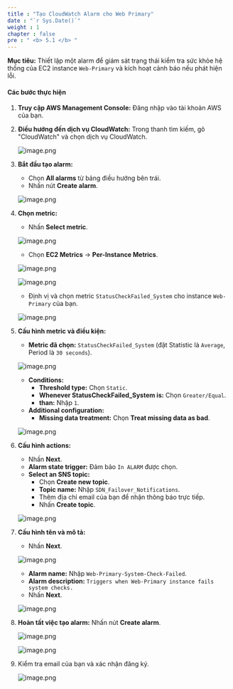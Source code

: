 ```yaml
---
title : "Tạo CloudWatch Alarm cho Web Primary"
date : "`r Sys.Date()`"
weight : 1
chapter : false
pre : " <b> 5.1 </b> "
---
```


**Mục tiêu:** Thiết lập một alarm để giám sát trạng thái kiểm tra sức khỏe hệ thống của EC2 instance `Web-Primary` và kích hoạt cảnh báo nếu phát hiện lỗi.
#### Các bước thực hiện
1. **Truy cập AWS Management Console:** Đăng nhập vào tài khoản AWS của bạn.
2. **Điều hướng đến dịch vụ CloudWatch:** Trong thanh tìm kiếm, gõ "CloudWatch" và chọn dịch vụ CloudWatch.
    
    ![image.png](image.png)
    
3. **Bắt đầu tạo alarm:**
    - Chọn **All alarms** từ bảng điều hướng bên trái.
    - Nhấn nút **Create alarm**.
    
    ![image.png](image%201.png)
    
4. **Chọn metric:**
    - Nhấn **Select metric**.
    
    ![image.png](image%202.png)
    
    - Chọn **EC2 Metrics** -> **Per-Instance Metrics**.
    
    ![image.png](image%203.png)
    
    ![image.png](image%204.png)
    
    - Định vị và chọn metric `StatusCheckFailed_System` cho instance `Web-Primary` của bạn.
    
    ![image.png](image%205.png)
    
5. **Cấu hình metric và điều kiện:**
    - **Metric đã chọn:** `StatusCheckFailed_System` (đặt Statistic là `Average`, Period là `30 seconds`).
    
    ![image.png](image%206.png)
    
    - **Conditions:**
        - **Threshold type:** Chọn `Static`.
        - **Whenever StatusCheckFailed_System is:** Chọn `Greater/Equal`.
        - **than:** Nhập `1`.
    - **Additional configuration:**
        - **Missing data treatment:** Chọn **Treat missing data as bad**.
    
    ![image.png](image%207.png)
    
6. **Cấu hình actions:**
    - Nhấn **Next**.
    - **Alarm state trigger:** Đảm bảo `In ALARM` được chọn.
    - **Select an SNS topic:**
        - Chọn **Create new topic**.
        - **Topic name:** Nhập `SDN_Failover_Notifications`.
        - Thêm địa chỉ email của bạn để nhận thông báo trực tiếp.
        - Nhấn **Create topic**.
        
    ![image.png](image%208.png)
    
7. **Cấu hình tên và mô tả:**
    - Nhấn **Next**.
    
    ![image.png](image%209.png)
    
    - **Alarm name:** Nhập `Web-Primary-System-Check-Failed`.
    - **Alarm description:** `Triggers when Web-Primary instance fails system checks.`
    - Nhấn **Next**.
    
    ![image.png](image%2010.png)
    
8. **Hoàn tất việc tạo alarm:** Nhấn nút **Create alarm**.
    
    ![image.png](image%2011.png)
    
    ![image.png](image%2012.png)
    
9. Kiểm tra email của bạn và xác nhận đăng ký.
    
    ![image.png](image%2013.png)